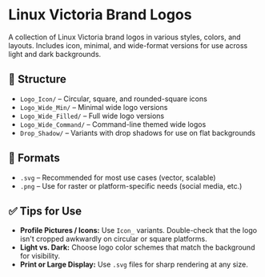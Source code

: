 # Linux Victoria Brand Logos

A collection of Linux Victoria brand logos in various styles, colors, and layouts. Includes icon, minimal, and wide-format versions for use across light and dark backgrounds.

## 📁 Structure

- `Logo_Icon/` – Circular, square, and rounded-square icons
- `Logo_Wide_Min/` – Minimal wide logo versions
- `Logo_Wide_Filled/` – Full wide logo versions
- `Logo_Wide_Command/` – Command-line themed wide logos
- `Drop_Shadow/` – Variants with drop shadows for use on flat backgrounds

## 🎨 Formats

- `.svg` – Recommended for most use cases (vector, scalable)
- `.png` – Use for raster or platform-specific needs (social media, etc.)

## ✅ Tips for Use

- **Profile Pictures / Icons:** Use `Icon_` variants. Double-check that the logo isn't cropped awkwardly on circular or square platforms.
- **Light vs. Dark:** Choose logo color schemes that match the background for visibility.
- **Print or Large Display:** Use `.svg` files for sharp rendering at any size.
